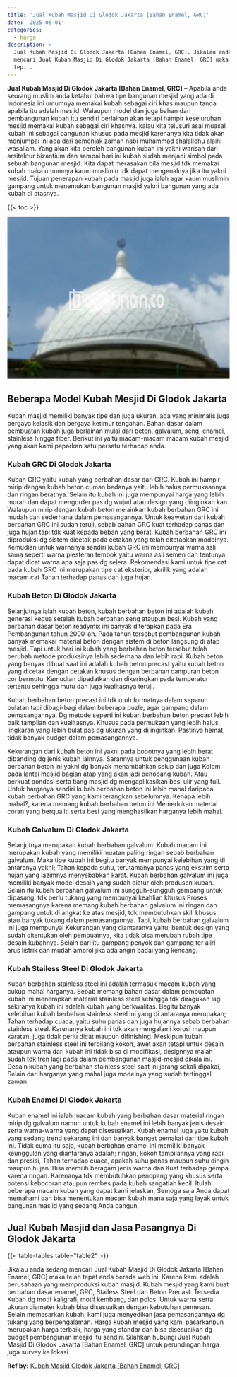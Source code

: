 ```yaml
---
title: 'Jual Kubah Masjid Di Glodok Jakarta [Bahan Enamel, GRC]'
date: '2025-06-01'
categories:
  - harga
description: >-
  Jual Kubah Masjid Di Glodok Jakarta [Bahan Enamel, GRC]. Jikalau anda sedang
  mencari Jual Kubah Masjid Di Glodok Jakarta [Bahan Enamel, GRC] maka telah
  tep...
---
```


**Jual Kubah Masjid Di Glodok Jakarta \[Bahan Enamel, GRC\]** – Apabila anda seorang muslim anda ketahui bahwa tipe bangunan mesjid yang ada di Indonesia ini umumnya memakai kubah sebagai ciri khas maupun tanda apabila itu adalah mesjid. Walaupun model dan juga bahan dari pembangunan kubah itu sendiri berlainan akan tetapi hampir keseluruhan mesjid memakai kubah sebagai ciri khasnya. kalau kita telusuri asal muasal kubah ini sebagai bangunan khusus pada mesjid karenanya kita tidak akan menjumpai ini ada dari semenjak zaman nabi muhammad shalallohu alaihi wasallam. Yang akan kita peroleh bangunan kubah ini yakni warisan dari arsitektur bizantium dan sampai hari ini kubah sudah menjadi simbol pada sebuah bangunan mesjid. Kita dapat merasakan bila mesjid tdk memakai kubah maka umumnya kaum muslimin tdk dapat mengenalnya jika itu yakni mesjid. Tujuan penerapan kubah pada masjid juga ialah agar kaum muslimin gampang untuk menemukan bangunan masjid yakni bangunan yang ada kubah di atasnya.

{{< toc >}}

![Jual Kubah Masjid Di Glodok Jakarta [Bahan Enamel, GRC]](/images/jual-kubah-masjid-02.png)

## Beberapa Model Kubah Mesjid Di Glodok Jakarta

Kubah masjid memiliki banyak tipe dan juga ukuran, ada yang minimalis juga bergaya kelasik dan bergaya ketimur tengahan. Bahan dasar dalam pembuatan kubah juga berlainan mulai dari beton, galvalum, seng, enamel, stainless hingga fiber. Berikut ini yaitu macam-macam macam kubah mesjid yang akan kami paparkan satu persatu terhadap anda.

### Kubah GRC Di Glodok Jakarta

Kubah GRC yaitu kubah yang berbahan dasar dari GRC. Kubah ini hampir mirip dengan kubah beton cuman bedanya yaitu lebih halus permukaannya dan ringan beratnya. Selain itu kubah ini juga mempunyai harga yang lebih murah dan dapat mengorder pas dg wujud atau design yang diinginkan kan. Walaupun mirip dengan kubah beton melainkan kubah berbahan GRC ini mudah dan sederhana dalam pemasangannya. Untuk keawetan dari kubah berbahan GRC ini sudah teruji, sebab bahan GRC kuat terhadap panas dan juga hujan tapi tdk kuat kepada beban yang berat. Kubah berbahan GRC ini diproduksi dg sistem dicetak pada cetakan yang telah ditetapkan modelnya. Kemudian untuk warnanya sendiri kubah GRC ini mempunyai warna asli sama seperti warna plesteran tembok yaitu warna asli semen dan tentunya dapat dicat warna apa saja pas dg selera. Rekomendasi kami untuk tipe cat pada kubah GRC ini merupakan tipe cat eksterior, akrilik yang adalah macam cat Tahan terhadap panas dan juga hujan.

### Kubah Beton Di Glodok Jakarta

Selanjutnya ialah kubah beton, kubah berbahan beton ini adalah kubah generasi kedua setelah kubah berbahan seng ataupun besi. Kubah yang berbahan dasar beton readymix ini banyak diterapkan pada Era Pembangunan tahun 2000-an. Pada tahun tersebut pembangunan kubah banyak memakai material beton dengan sistem di beton langsung di atap mesjid. Tapi untuk hari ini kubah yang berbahan beton tersebut telah berubah metode produksinya lebih sederhana dan lebih rapi. Kubah beton yang banyak dibuat saat ini adalah kubah beton precast yaitu kubah beton yang dicetak dengan cetakan khusus dengan berbahan campuran beton cor bermutu. Kemudian dipadatkan dan dikeringkan pada temperatur tertentu sehingga mutu dan juga kualitasnya teruji.

Kubah berbahan beton precast ini tdk utuh formatnya dalam separuh bulatan tapi dibagi-bagi dalam beberapa puzle, agar gampang dalam pemasangannya. Dg metode seperti ini kubah berbahan beton precast lebih baik tampilan dan kualitasnya. Khusus pada permukaan yang lebih halus, lingkaran yang lebih bulat pas dg ukuran yang di inginkan. Pastinya hemat, tidak banyak budget dalam pemasangannya.

Kekurangan dari kubah beton ini yakni pada bobotnya yang lebih berat dibanding dg jenis kubah lainnya. Sarannya untuk penggunaan kubah berbahan beton ini yakni dg banyak menambahkan selup dan juga Kolom pada lantai mesjid bagian atap yang akan jadi penopang kubah. Atau perkuat pondasi serta tiang masjid dg mengaplikasikan besi ulir yang full. Untuk harganya sendiri kubah berbahan beton ini lebih mahal daripada kubah berbahan GRC yang kami terangkan sebelumnya. Kenapa lebih mahal?, karena memang kubah berbahan beton ini Memerlukan material coran yang berqualiti serta besi yang menghasilkan harganya lebih mahal.

### Kubah Galvalum Di Glodok Jakarta

Selanjutnya merupakan kubah berbahan galvalum. Kubah macam ini merupakan kubah yang memiliki muatan paling ringan sebab berbahan galvalum. Maka tipe kubah ini begitu banyak mempunyai kelebihan yang di antaranya yakni; Tahan kepada suhu, terutamanya panas yang ekstrim serta hujan yang lazimnya menyebabkan karat. Kubah berbahan galvalum ini juga memiliki banyak model desain yang sudah diatur oleh produsen kubah. Selain itu kubah berbahan galvalum ini sungguh-sungguh gampang untuk dipasang, tdk perlu tukang yang mempunyai keahlian khusus Proses memasangnya karena memang kubah berbahan galvalum ini ringan dan gampang untuk di angkat ke atas mesjid, tdk membutuhkan skill khusus atau banyak tukang dalam pemasangannya. Tapi, kubah berbahan galvalum ini juga mempunyai Kekurangan yang diantaranya yaitu; bentuk design yang sudah ditentukan oleh pembuatnya, kita tidak bisa merubah rubah tipe desain kubahnya. Selain dari itu gampang penyok dan gampang ter aliri arus listrik dan mudah ambrol jika ada angin badai yang kencang.

### Kubah Stailess Steel Di Glodok Jakarta

Kubah berbahan stainless steel ini adalah termasuk macam kubah yang cukup mahal harganya. Sebab memang bahan dasar dalam pembuatan kubah ini menerapkan material stainless steel sehingga tdk diragukan lagi sekiranya kubah ini adalah kubah yang berkwalitas. Begitu banyak kelebihan kubah berbahan stainless steel ini yang di antaranya merupakan; Tahan terhadap cuaca, yaitu suhu panas dan juga hujannya sebab berbahan stainless steel. Karenanya kubah ini tdk akan mengalami korosi maupun karatan, juga tidak perlu dicat maupun difinishing. Meskipun kubah berbahan stainless steel ini terbilang kokoh, awet akan tetapi untuk desain ataupun warna dari kubah ini tidak bisa di modifikasi, designnya malah sudah tdk tren lagi pada dalam pembangunan masjid-mesjid dikala ini. Desain kubah yang berbahan stainless steel saat ini jarang sekali dipakai, Selain dari harganya yang mahal juga modelnya yang sudah tertinggal zaman.

### Kubah Enamel Di Glodok Jakarta

Kubah enamel ini ialah macam kubah yang berbahan dasar material ringan mirip dg galvalum namun untuk kubah enamel ini lebih banyak jenis desain serta warna-warna yang dapat disesuaikan. Kubah enamel juga yaitu kubah yang sedang trend sekarang ini dan banyak banget pemakai dari tipe kubah ini. Tidak cuma itu saja, kubah berbahan enamel ini memiliki banyak keunggulan yang diantaranya adalah; ringan, kokoh tampilannya yang rapi dan presisi, Tahan terhadap cuaca, apakah suhu panas maupun suhu dingin maupun hujan. Bisa memilih beragam jenis warna dan Kuat terhadap gempa karena ringan. Karenanya tdk membutuhkan penopang yang khusus serta potensi kebocoran ataupun rembes pada kubah sangatlah kecil. Itulah beberapa macam kubah yang dapat kami jelaskan, Semoga saja Anda dapat memahami dan bisa menentukan macam kubah mana saja yang layak untuk bangunan masjid yang sedang Anda bangun.

## Jual Kubah Masjid dan Jasa Pasangnya Di Glodok Jakarta

{{< table-tables table="table2" >}}

Jikalau anda sedang mencari Jual Kubah Masjid Di Glodok Jakarta \[Bahan Enamel, GRC\] maka telah tepat anda berada web ini. Karena kami adalah perusahaan yang memproduksi kubah masjid. Kubah mesjid yang kami buat berbahan dasar enamel, GRC, Stailess Steel dan Beton Precast. Tersedia Kubah dg motif kaligrafi, motif kembang, dan polos. Untuk warna serta ukuran diameter kubah bisa disesuaikan dengan kebutuhan pemesan. Selain memasarkan kubah, kami juga menyedikan jasa pemasangannya dg tukang yang berpengalaman. Harga kubah mesjid yang kami pasarkanpun merupakan harga terbaik, harga yang standar dan bisa disesuaikan dg budget pembangunan mesjid itu sendiri. Silahkan hubungi Jual Kubah Masjid Di Glodok Jakarta \[Bahan Enamel, GRC\] untuk perundingan harga juga survey ke lokasi.

**Ref by:** [Kubah Masjid Glodok Jakarta [Bahan Enamel, GRC]](https://id.wikipedia.org/wiki/Kubah)
